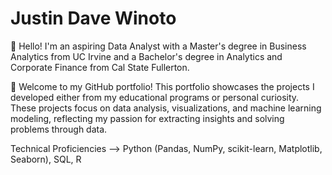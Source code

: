 # Justin Dave Winoto

👋 Hello! I'm an aspiring Data Analyst with a Master's degree in Business Analytics from UC Irvine and a Bachelor's degree in Analytics and Corporate Finance from Cal State Fullerton.  

📂 Welcome to my GitHub portfolio! This portfolio showcases the projects I developed either from my educational programs or personal curiosity. These projects focus on data analysis, visualizations, and machine learning modeling, reflecting my passion for extracting insights and solving problems through data.

Technical Proficiencies --> Python (Pandas, NumPy, scikit-learn, Matplotlib, Seaborn), SQL, R
